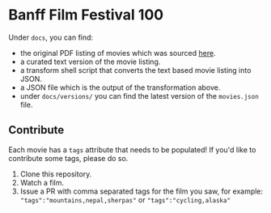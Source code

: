 # Banff Film Festival 100

Under `docs`, you can find:

- the original PDF listing of movies which was sourced [here](https://www.docdroid.net/lR9Mzcw/banff-movie-festival-pdf).
- a curated text version of the movie listing.
- a transform shell script that converts the text based movie listing into JSON.
- a JSON file which is the output of the transformation above.
- under `docs/versions/` you can find the latest version of the `movies.json` file.

## Contribute

Each movie has a `tags` attribute that needs to be populated! If you'd like to contribute some tags, please do so.

1. Clone this repository.
2. Watch a film.
3. Issue a PR with comma separated tags for the film you saw, for example: `"tags":"mountains,nepal,sherpas"` or `"tags":"cycling,alaska"`

